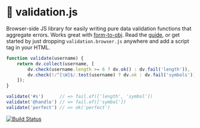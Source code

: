 # 🌿 validation.js

Browser-side JS library for easily writing pure data validation
functions that aggregate errors. Works great with [form-to-obj](https://github.com/chrisdavies/form-to-obj).
Read the [guide](docs/guide.md), or get started by just dropping
`validation.browser.js` anywhere and add a script tag in
your HTML.

```js
function validate(username) {
    return dv.collect(username, [
        dv.check(username.length >= 6 ? dv.ok() : dv.fail('length')),
        dv.check(!/^[\W]$/.test(username) ? dv.ok : dv.fail('symbols')),
    ]);
}

validate('#s')      // => fail.of(['length', 'symbol'])
validate('@handle') // => fail.of(['symbol'])
validate('perfect') // => ok('perfect')
```

[![Build Status](https://travis-ci.org/eugene-eeo/validation.js.svg?branch=master)](https://travis-ci.org/eugene-eeo/validation.js)
